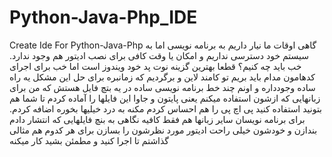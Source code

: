 # Python-Java-Php_IDE
Create Ide For Python-Java-Php
گاهی اوقات ما نیار داریم به برنامه نویسی اما به سیستم خود دسترسی نداریم و امکان یا وقت کافی برای نصب ادیتور هم وجود ندارد. خب باید چه کنیم؟
قطعا بهترین گزینه نوت پد خود ویندوز است اما خب برای اجرای کدهامون مدام باید بریم تو کامند لاین و برگردیم که زمانبره
برای حل این مشکل یه راه ساده وجودداره و اونم چند خط برنامه نویسی ساده در یه بتچ فایل هستش که من برای زبانهایی که ازشون استفاده میکنم یعنی پایتون و جاوا این فایلها را آماده کردم تا شما هم بتونید استفاده کنید
پی اچ پی را هم احساس کردم مکنه به درد خیلیها بخوره اضافه کردم.
برای برنامه نویسان سایر زبانها هم فقط کافیه نگاهی به بنچ فایلهایی که انتشار دادم بندازن و خودشون خیلی راحت ادیتور مورد نظرشون را بسازن
برای هر کدوم هم مثالی گذاشتم تا اجرا کنید و مطمئن بشید کار میکنه
